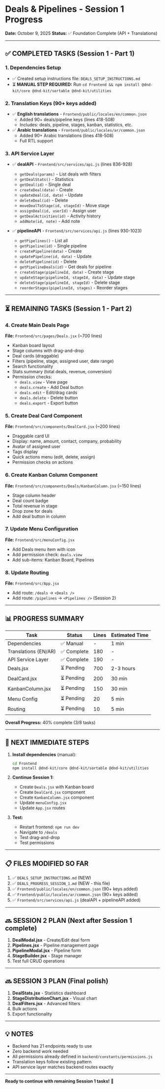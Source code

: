 # Deals & Pipelines - Session 1 Progress

**Date:** October 9, 2025
**Status:** ✅ Foundation Complete (API + Translations)

---

## ✅ **COMPLETED TASKS (Session 1 - Part 1)**

### **1. Dependencies Setup**
- ✅ Created setup instructions file: `DEALS_SETUP_INSTRUCTIONS.md`
- ⏳ **MANUAL STEP REQUIRED:** Run `cd Frontend && npm install @dnd-kit/core @dnd-kit/sortable @dnd-kit/utilities`

### **2. Translation Keys (90+ keys added)**
- ✅ **English translations** - `Frontend/public/locales/en/common.json`
  - Added 90+ deals/pipeline keys (lines 418-508)
  - Includes: deals, pipeline, stages, kanban, statistics, etc.
- ✅ **Arabic translations** - `Frontend/public/locales/ar/common.json`
  - Added 90+ Arabic translations (lines 418-508)
  - Full RTL support

### **3. API Service Layer**
- ✅ **dealAPI** - `Frontend/src/services/api.js` (lines 836-928)
  - `getDeals(params)` - List deals with filters
  - `getDealStats()` - Statistics
  - `getDeal(id)` - Single deal
  - `createDeal(data)` - Create
  - `updateDeal(id, data)` - Update
  - `deleteDeal(id)` - Delete
  - `moveDealToStage(id, stageId)` - Move stage
  - `assignDeal(id, userId)` - Assign user
  - `getDealActivities(id)` - Activity history
  - `addNote(id, note)` - Add note

- ✅ **pipelineAPI** - `Frontend/src/services/api.js` (lines 930-1023)
  - `getPipelines()` - List all
  - `getPipeline(id)` - Single pipeline
  - `createPipeline(data)` - Create
  - `updatePipeline(id, data)` - Update
  - `deletePipeline(id)` - Delete
  - `getPipelineDeals(id)` - Get deals for pipeline
  - `createStage(pipelineId, data)` - Create stage
  - `updateStage(pipelineId, stageId, data)` - Update stage
  - `deleteStage(pipelineId, stageId)` - Delete stage
  - `reorderStages(pipelineId, stages)` - Reorder stages

---

## ⏳ **REMAINING TASKS (Session 1 - Part 2)**

### **4. Create Main Deals Page**
**File:** `Frontend/src/pages/Deals.jsx` (~700 lines)
- Kanban board layout
- Stage columns with drag-and-drop
- Deal cards (draggable)
- Filters (pipeline, stage, assigned user, date range)
- Search functionality
- Stats summary (total deals, revenue, conversion)
- Permission checks:
  - `deals.view` - View page
  - `deals.create` - Add Deal button
  - `deals.edit` - Edit/drag cards
  - `deals.delete` - Delete button
  - `deals.export` - Export button

### **5. Create Deal Card Component**
**File:** `Frontend/src/components/DealCard.jsx` (~200 lines)
- Draggable card UI
- Display: name, amount, contact, company, probability
- Avatar of assigned user
- Tags display
- Quick actions menu (edit, delete, assign)
- Permission checks on actions

### **6. Create Kanban Column Component**
**File:** `Frontend/src/components/Deals/KanbanColumn.jsx` (~150 lines)
- Stage column header
- Deal count badge
- Total revenue in stage
- Drop zone for deals
- Add deal button in column

### **7. Update Menu Configuration**
**File:** `Frontend/src/menuConfig.jsx`
- Add Deals menu item with icon
- Add permission check: `deals.view`
- Add sub-items: Kanban Board, Pipelines

### **8. Update Routing**
**File:** `Frontend/src/App.jsx`
- Add route: `/deals` → `<Deals />`
- Add route: `/pipelines` → `<Pipelines />` (Session 2)

---

## 📊 **PROGRESS SUMMARY**

| Task | Status | Lines | Estimated Time |
|------|--------|-------|----------------|
| Dependencies | ✅ Manual | - | 1 min |
| Translations (EN/AR) | ✅ Complete | 180 | - |
| API Service Layer | ✅ Complete | 190 | - |
| Deals.jsx | ⏳ Pending | 700 | 2-3 hours |
| DealCard.jsx | ⏳ Pending | 200 | 30 min |
| KanbanColumn.jsx | ⏳ Pending | 150 | 30 min |
| Menu Config | ⏳ Pending | 20 | 5 min |
| Routing | ⏳ Pending | 10 | 5 min |

**Overall Progress:** 40% complete (3/8 tasks)

---

## 🎯 **NEXT IMMEDIATE STEPS**

1. **Install dependencies** (manual):
   ```bash
   cd Frontend
   npm install @dnd-kit/core @dnd-kit/sortable @dnd-kit/utilities
   ```

2. **Continue Session 1:**
   - Create `Deals.jsx` with Kanban board
   - Create `DealCard.jsx` component
   - Create `KanbanColumn.jsx` component
   - Update `menuConfig.jsx`
   - Update `App.jsx` routes

3. **Test:**
   - Restart frontend: `npm run dev`
   - Navigate to `/deals`
   - Test drag-and-drop
   - Test permissions

---

## 📋 **FILES MODIFIED SO FAR**

1. ✅ `DEALS_SETUP_INSTRUCTIONS.md` (NEW)
2. ✅ `DEALS_PROGRESS_SESSION_1.md` (NEW - this file)
3. ✅ `Frontend/public/locales/en/common.json` (90+ keys added)
4. ✅ `Frontend/public/locales/ar/common.json` (90+ keys added)
5. ✅ `Frontend/src/services/api.js` (dealAPI + pipelineAPI added)

---

## 🔜 **SESSION 2 PLAN** (Next after Session 1 complete)

1. **DealModal.jsx** - Create/Edit deal form
2. **Pipelines.jsx** - Pipeline management page
3. **PipelineModal.jsx** - Pipeline form
4. **StageBuilder.jsx** - Stage manager
5. Test full CRUD operations

---

## 🔜 **SESSION 3 PLAN** (Final polish)

1. **DealStats.jsx** - Statistics dashboard
2. **StageDistributionChart.jsx** - Visual chart
3. **DealFilters.jsx** - Advanced filters
4. Bulk actions
5. Export functionality

---

## 💡 **NOTES**

- Backend has 21 endpoints ready to use
- Zero backend work needed
- All permissions already defined in `backend/constants/permissions.js`
- Translation keys follow existing pattern
- API service layer matches backend routes exactly

---

**Ready to continue with remaining Session 1 tasks!** 🚀
